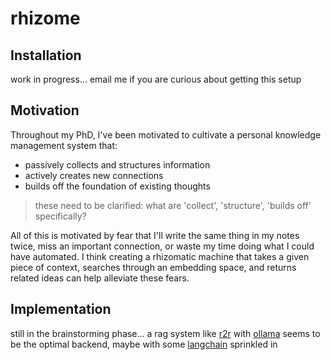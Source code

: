 # rhizome

## Installation

work in progress... email me if you are curious about getting this setup

## Motivation

Throughout my PhD, I've been motivated to cultivate a personal knowledge management system that:

  - passively collects and structures information
  - actively creates new connections
  - builds off the foundation of existing thoughts

> these need to be clarified: what are 'collect', 'structure', 'builds off' specifically?

All of this is motivated by fear that I'll write the same thing in my notes twice, miss an important connection, or waste my time doing what I could have automated. I think creating a rhizomatic machine that takes a given piece of context, searches through an embedding space, and returns related ideas can help alleviate these fears.

## Implementation

still in the brainstorming phase... a rag system like [r2r](https://github.com/SciPhi-AI/R2R) with [ollama](https://github.com/ollama/ollama) seems to be the optimal backend, maybe with some [langchain](https://github.com/langchain-ai/langchain) sprinkled in
